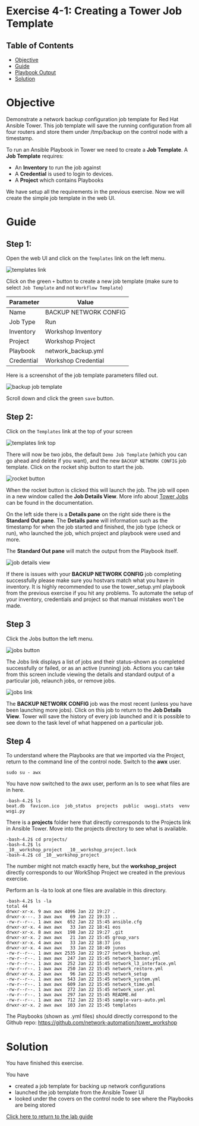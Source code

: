 # Exercise 4-1: Creating a Tower Job Template

## Table of Contents

- [Objective](#objective)
- [Guide](#guide)
- [Playbook Output](#playbook-output)
- [Solution](#solution)

# Objective

Demonstrate a network backup configuration job template for Red Hat Ansible Tower.  This job template will save the running configuration from all four routers and store them under /tmp/backup on the control node with a timestamp.

To run an Ansible Playbook in Tower we need to create a **Job Template**.  A **Job Template** requires:
 - An **Inventory** to run the job against
 - A **Credential** is used to login to devices.
 - A **Project** which contains Playbooks

We have setup all the requirements in the previous exercise.  Now we will create the simple job template in the web UI.

# Guide

## Step 1:

Open the web UI and click on the `Templates` link on the left menu.

![templates link](images/templates.png)

Click on the green `+` button to create a new job template (make sure to select `Job Template` and not `Workflow Template`)

| Parameter | Value |
|---|---|
| Name  | BACKUP NETWORK CONFIG  |
|  Job Type |  Run |
|  Inventory |  Workshop Inventory |
|  Project |  Workshop Project |
|  Playbook |  network_backup.yml |
|  Credential |  Workshop Credential |

Here is a screenshot of the job template parameters filled out.

![backup job template](images/backup.png)

Scroll down and click the green `save` button.

## Step 2:

Click on the `Templates` link at the top of your screen

![templates link top](images/toptemplates.png)

There will now be two jobs, the default `Demo Job Template` (which you can go ahead and delete if you want), and the new `BACKUP NETWORK CONFIG` job template.  Click on the rocket ship button to start the job.

![rocket button](images/rocket.png)

When the rocket button is clicked this will launch the job.  The job will open in a new window called the **Job Details View**.  More info about [Tower Jobs](https://docs.ansible.com/ansible-tower/latest/html/userguide/jobs.html) can be found in the documentation.

On the left side there is a **Details pane** on the right side there is the **Standard Out pane**.  The **Details pane** will information such as the timestamp for when the job started and finished, the job type (check or run), who launched the job, which project and playbook were used and more.  

The **Standard Out pane** will match the output from the Playbook itself.

![job details view](images/jobfinish.png)

If there is issues with your **BACKUP NETWORK CONFIG** job completing successfully please make sure you hostvars match what you have in inventory.  It is highly recommended to use the tower_setup.yml playbook from the previous exercise if you hit any problems.  To automate the setup of your inventory, credentials and project so that manual mistakes won't be made.  

## Step 3

Click the Jobs button the left menu.

![jobs button](images/jobs.png)

The Jobs link displays a list of jobs and their status–shown as completed successfully or failed, or as an active (running) job. Actions you can take from this screen include viewing the details and standard output of a particular job, relaunch jobs, or remove jobs.

![jobs link](images/jobslink.png)

The **BACKUP NETWORK CONFIG** job was the most recent (unless you have been launching more jobs).  Click on this job to return to the **Job Details View**.  Tower will save the history of every job launched and it is possible to see down to the task level of what happened on a particular job.



## Step 4

To understand where the Playbooks are that we imported via the Project, return to the command line of the control node.  Switch to the **awx** user.

```
sudo su - awx
```

You have now switched to the awx user, perform an ls to see what files are in here.

```
-bash-4.2$ ls
beat.db  favicon.ico  job_status  projects  public  uwsgi.stats  venv  wsgi.py
```

There is a **projects** folder here that directly corresponds to the Projects link in Ansible Tower.  Move into the projects directory to see what is available.

```
-bash-4.2$ cd projects/
-bash-4.2$ ls
_10__workshop_project  _10__workshop_project.lock
-bash-4.2$ cd _10__workshop_project
```

The number might not match exactly here, but the **workshop_project** directly corresponds to our WorkShop Project we created in the previous exercise.

Perform an ls -la to look at one files are available in this directory.

```
-bash-4.2$ ls -la
total 44
drwxr-xr-x. 9 awx awx 4096 Jan 22 19:27 .
drwxr-x---. 3 awx awx   69 Jan 22 19:33 ..
-rw-r--r--. 1 awx awx  652 Jan 22 15:45 ansible.cfg
drwxr-xr-x. 4 awx awx   33 Jan 22 18:41 eos
drwxr-xr-x. 8 awx awx  198 Jan 22 19:27 .git
drwxr-xr-x. 2 awx awx   21 Jan 22 15:45 group_vars
drwxr-xr-x. 4 awx awx   33 Jan 22 18:37 ios
drwxr-xr-x. 4 awx awx   33 Jan 22 18:49 junos
-rw-r--r--. 1 awx awx 2535 Jan 22 19:27 network_backup.yml
-rw-r--r--. 1 awx awx  247 Jan 22 15:45 network_banner.yml
-rw-r--r--. 1 awx awx  252 Jan 22 15:45 network_l3_interface.yml
-rw-r--r--. 1 awx awx  250 Jan 22 15:45 network_restore.yml
drwxr-xr-x. 2 awx awx   96 Jan 22 15:45 network_setup
-rw-r--r--. 1 awx awx  543 Jan 22 15:45 network_system.yml
-rw-r--r--. 1 awx awx  609 Jan 22 15:45 network_time.yml
-rw-r--r--. 1 awx awx  272 Jan 22 15:45 network_user.yml
-rw-r--r--. 1 awx awx  297 Jan 22 15:45 README.md
-rw-r--r--. 1 awx awx  712 Jan 22 15:45 sample-vars-auto.yml
drwxr-xr-x. 2 awx awx  103 Jan 22 15:45 templates
```

The Playbooks (shown as .yml files) should directly correspond to the Github repo: https://github.com/network-automation/tower_workshop


# Solution
You have finished this exercise.  

You have
 - created a job template for backing up network configurations
 - launched the job template from the Ansible Tower UI
 - looked under the covers on the control node to see where the Playbooks are being stored

[Click here to return to the lab guide](../README.md)
